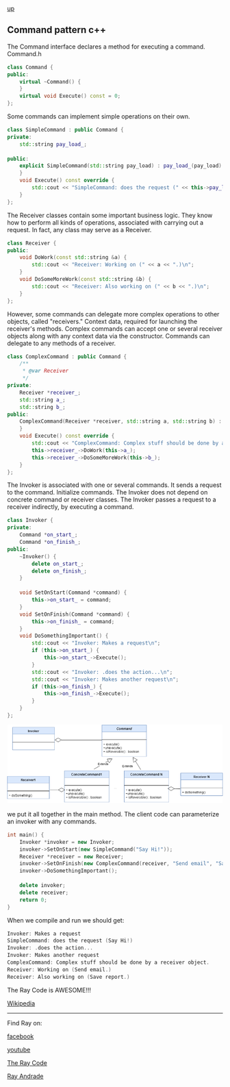 [up](../README.md)

## Command pattern c++

The Command interface declares a method for executing a command.
Command.h
```c++
class Command {
public:
    virtual ~Command() {
    }
    virtual void Execute() const = 0;
};
```

Some commands can implement simple operations on their own.
```c++
class SimpleCommand : public Command {
private:
    std::string pay_load_;

public:
    explicit SimpleCommand(std::string pay_load) : pay_load_(pay_load) {
    }
    void Execute() const override {
        std::cout << "SimpleCommand: does the request (" << this->pay_load_ << ")\n";
    }
};
```

The Receiver classes contain some important business logic. 
They know how to perform all kinds of operations, associated with carrying out a request. 
In fact, any class may serve as a Receiver.
```c++
class Receiver {
public:
    void DoWork(const std::string &a) {
        std::cout << "Receiver: Working on (" << a << ".)\n";
    }
    void DoSomeMoreWork(const std::string &b) {
        std::cout << "Receiver: Also working on (" << b << ".)\n";
    }
};
```
However, some commands can delegate more complex operations to other objects, called "receivers."
Context data, required for launching the receiver's methods.
Complex commands can accept one or several receiver objects along with any context data via the constructor.
Commands can delegate to any methods of a receiver.

```c++
class ComplexCommand : public Command {
    /**
     * @var Receiver
     */
private:
    Receiver *receiver_;
    std::string a_;
    std::string b_;
public:
    ComplexCommand(Receiver *receiver, std::string a, std::string b) : receiver_(receiver), a_(a), b_(b) {
    }
    void Execute() const override {
        std::cout << "ComplexCommand: Complex stuff should be done by a receiver object.\n";
        this->receiver_->DoWork(this->a_);
        this->receiver_->DoSomeMoreWork(this->b_);
    }
};
```
The Invoker is associated with one or several commands. 
It sends a request to the command.
Initialize commands.
The Invoker does not depend on concrete command or receiver classes. 
The Invoker passes a request to a receiver indirectly, by executing a command.


```c++
class Invoker {
private:
    Command *on_start_;
    Command *on_finish_;
public:
    ~Invoker() {
        delete on_start_;
        delete on_finish_;
    }

    void SetOnStart(Command *command) {
        this->on_start_ = command;
    }
    void SetOnFinish(Command *command) {
        this->on_finish_ = command;
    }
    void DoSomethingImportant() {
        std::cout << "Invoker: Makes a request\n";
        if (this->on_start_) {
            this->on_start_->Execute();
        }
        std::cout << "Invoker: .does the action...\n";
        std::cout << "Invoker: Makes another request\n";
        if (this->on_finish_) {
            this->on_finish_->Execute();
        }
    }
};
```
![Command](/UMLs/images/Command/Command-1.png)


we put it all together in the main method.
The client code can parameterize an invoker with any commands.

```c++
int main() {
    Invoker *invoker = new Invoker;
    invoker->SetOnStart(new SimpleCommand("Say Hi!"));
    Receiver *receiver = new Receiver;
    invoker->SetOnFinish(new ComplexCommand(receiver, "Send email", "Save report"));
    invoker->DoSomethingImportant();

    delete invoker;
    delete receiver;
    return 0;
}
```
When we compile and run we should get:
```c++
Invoker: Makes a request
SimpleCommand: does the request (Say Hi!)
Invoker: .does the action...
Invoker: Makes another request
ComplexCommand: Complex stuff should be done by a receiver object.
Receiver: Working on (Send email.)
Receiver: Also working on (Save report.)
```

The Ray Code is AWESOME!!!



[Wikipedia](https://en.wikipedia.org/wiki/Command_pattern)

----------------------------------------------------------------------------------------------------

Find Ray on:

[facebook](https://www.facebook.com/TheRayCode/)

[youtube](https://www.youtube.com/user/AndradeRay/)

[The Ray Code](https://www.RayAndrade.com)

[Ray Andrade](https://www.RayAndrade.org)
